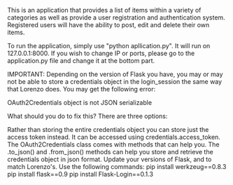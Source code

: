 This is an application that provides a list of items within a variety of categories as well as provide a user registration and authentication system. Registered users will have the ability to post, edit and delete their own items.

To run the application, simply use "python apllication.py".
It will run on 127.0.0.1:8000. If you wish to change IP or ports, please go to the application.py file and change it at the bottom part.


IMPORTANT: Depending on the version of Flask you have, you may or may not be able to store a credentials object in the login_session the same way that Lorenzo does. You may get the following error:

OAuth2Credentials object is not JSON serializable

What should you do to fix this? There are three options:

Rather than storing the entire credentials object you can store just the access token instead. It can be accessed using credentials.access_token.
The OAuth2Credentials class comes with methods that can help you. The .to_json() and .from_json() methods can help you store and retrieve the credentials object in json format.
Update your versions of Flask, and to match Lorenzo's. Use the following commands:
pip install werkzeug==0.8.3
pip install flask==0.9
pip install Flask-Login==0.1.3
